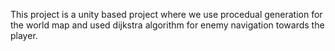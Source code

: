 This project is a unity based project where we use procedual generation for the world map and used dijkstra algorithm for enemy navigation towards the player.
